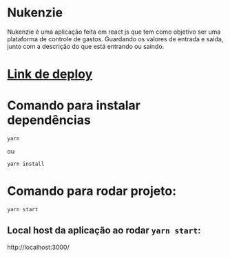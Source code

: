 # Nukenzie

Nukenzie é uma aplicação feita em react js que tem como objetivo ser uma plataforma de controle de gastos. Guardando os valores de entrada e saída, junto com a descrição do que está entrando ou saindo.


# <a href="https://react-entrega-s1-nu-kenzie-gabrielrochasouza.vercel.app/" target="_blanck"> Link de deploy </a>


# Comando para instalar dependências

`yarn`

ou 

`yarn install`


# Comando para rodar projeto:

`yarn start`


## Local host da aplicação ao rodar  `yarn start`:

http://localhost:3000/
